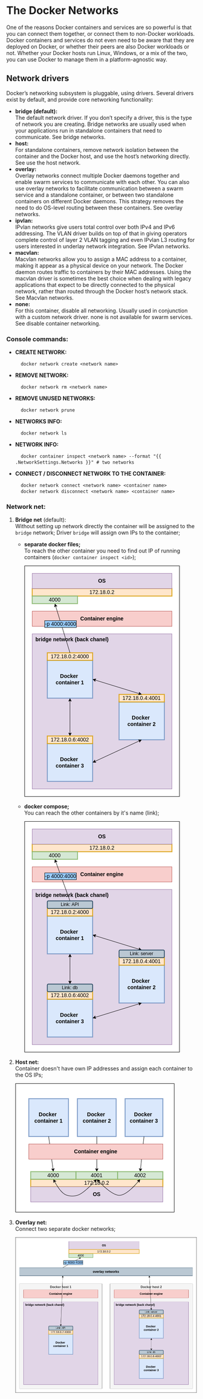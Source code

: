 # The Docker Networks

One of the reasons Docker containers and services are so powerful is that you can connect them
together, or connect them to non-Docker workloads. Docker containers and services do not even
need to be aware that they are deployed on Docker, or whether their peers are also Docker workloads
or not. Whether your Docker hosts run Linux, Windows, or a mix of the two, you can use Docker to
manage them in a platform-agnostic way.

## Network drivers
Docker’s networking subsystem is pluggable, using drivers. Several drivers exist by default, and
provide core networking functionality:
- **bridge (default):**   
  The default network driver. If you don’t specify a driver, this is the type of network you are
  creating. Bridge networks are usually used when your applications run in standalone containers
  that need to communicate. See bridge networks.
- **host:**  
  For standalone containers, remove network isolation between the container and the Docker host,
  and use the host’s networking directly. See use the host network.
- **overlay:**  
  Overlay networks connect multiple Docker daemons together and enable swarm services to
  communicate with each other. You can also use overlay networks to facilitate communication
  between a swarm service and a standalone container, or between two standalone containers on
  different Docker daemons. This strategy removes the need to do OS-level routing between these
  containers. See overlay networks.
- **ipvlan:**  
  IPvlan networks give users total control over both IPv4 and IPv6 addressing. The VLAN driver
  builds on top of that in giving operators complete control of layer 2 VLAN tagging and even
  IPvlan L3 routing for users interested in underlay network integration. See IPvlan networks.
- **macvlan:**  
  Macvlan networks allow you to assign a MAC address to a container, making it appear as a
  physical device on your network. The Docker daemon routes traffic to containers by their
  MAC addresses. Using the macvlan driver is sometimes the best choice when dealing with legacy
  applications that expect to be directly connected to the physical network, rather than routed
  through the Docker host’s network stack. See Macvlan networks.
- **none:**  
  For this container, disable all networking. Usually used in conjunction with a custom network
  driver. none is not available for swarm services. See disable container networking.

### Console commands:
  - **CREATE NETWORK:**
    ```text
      docker network create <network name>
    ```
  - **REMOVE NETWORK:**
    ```text
      docker network rm <network name>
    ```
  - **REMOVE UNUSED NETWORKS:**
    ```text
      docker network prune
    ```
  - **NETWORKS INFO:**
    ```text
      docker network ls
    ```
  - **NETWORK INFO:**
    ```text
      docker container inspect <network name> --format "{{ .NetworkSettings.Networks }}" # two networks 
    ```
  - **CONNECT / DISCONNECT NETWORK TO THE CONTAINER:**
    ```text
      docker network connect <network name> <container name>
      docker network disconnect <network name> <container name>
    ```
    
### Network net:
  1) **Bridge net** (default):  
     Without setting up network directly the container will be assigned to the `bridge` network;
     Driver `bridge` will assign own IPs to the container;
        - **separate docker files;**  
          To reach the other container you need to find out IP of running containers (`docker container
          inspect <id>`);
          
          [![](../../images/docker_networks.drawio.png)](../../images/docker_networks.drawio.png)
          
        - **docker compose;**    
          You can reach the other containers by it's name (link);  
          
          [![](../../images/docker_networks3.drawio.png)](../../images/docker_networks3.drawio.png)
          
  2) **Host net:**  
     Container doesn't have own IP addresses and assign each container to the OS IPs;  
     
     [![](../../images/docker_networks2.drawio.png)](../../images/docker_networks2.drawio.png)

  3) **Overlay net:**  
      Connect two separate docker networks;  
     
     [![](../../images/docker_networks4.drawio.png)](../../images/docker_networks4.drawio.png)
